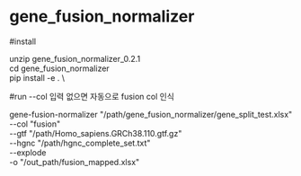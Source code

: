 # gene_fusion_normalizer

#install 

unzip gene_fusion_normalizer_0.2.1 \
cd gene_fusion_normalizer \
pip install -e . \



#run --col 입력 없으면 자동으로 fusion col 인식

  gene-fusion-normalizer "/path/gene_fusion_normalizer/gene_split_test.xlsx" \
  --col "fusion" \
  --gtf "/path/Homo_sapiens.GRCh38.110.gtf.gz" \
  --hgnc "/path/hgnc_complete_set.txt" \
  --explode \
  -o "/out_path/fusion_mapped.xlsx"

  
